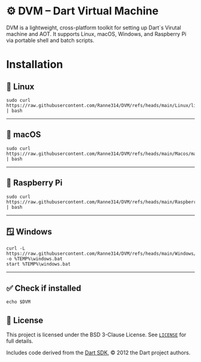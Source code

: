 # ⚙️ DVM – Dart Virtual Machine

DVM is a lightweight, cross-platform toolkit for setting up Dart`s Virutal machine and AOT. It supports Linux, macOS, Windows, and Raspberry Pi via portable shell and batch scripts.

# Installation

## 🐧 Linux

```
sudo curl https://raw.githubusercontent.com/Ranne314/DVM/refs/heads/main/Linux/linux.sh | bash
```

---

## 🍏 macOS

```
sudo curl https://raw.githubusercontent.com/Ranne314/DVM/refs/heads/main/Macos/macos.sh | bash
```
---

## 🍓 Raspberry Pi

```
sudo curl https://raw.githubusercontent.com/Ranne314/DVM/refs/heads/main/Raspberrypi/raspberrypi.sh | bash
```
---

## 🪟 Windows

```
curl -L https://raw.githubusercontent.com/Ranne314/DVM/refs/heads/main/Windows/windows.bat -o %TEMP%\windows.bat
start %TEMP%\windows.bat

```
---

## ✅ Check if installed

```
echo $DVM
```

## 📜 License

This project is licensed under the BSD 3-Clause License. See [`LICENSE`](LICENSE) for full details.

Includes code derived from the [Dart SDK](https://github.com/dart-lang/sdk), © 2012 the Dart project authors.
